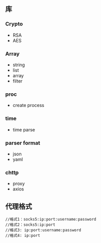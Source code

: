 ## 库

### Crypto
-   RSA
-   AES

### Array
-   string
-   list
-   array
-   filter

### proc
-   create process

### time
-   time parse

### parser format
-   json
-   yaml

### chttp
-   proxy
-   axios

## 代理格式

```text
//格式1：socks5:ip:port:username:password
//格式2：socks5:ip:port
//格式3: ip:port:username:password
//格式4: ip:port
```
